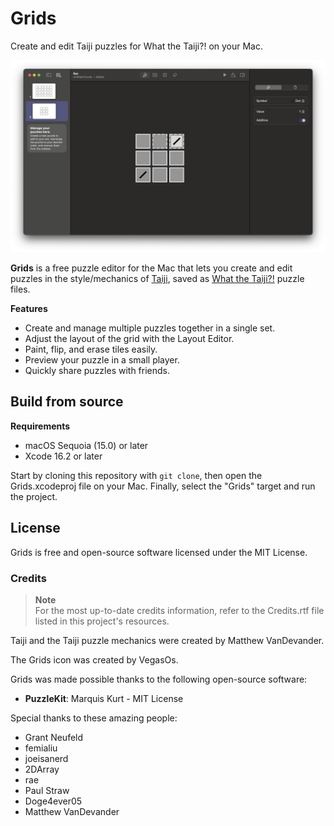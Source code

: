 # Grids

Create and edit Taiji puzzles for What the Taiji?! on your Mac.

![Screenshot of the editor](.readme/screenshot.png)

**Grids** is a free puzzle editor for the Mac that lets you create and edit
puzzles in the style/mechanics of [Taiji](https://taiji-game.com), saved as
[What the Taiji?!](https://marquiskurt.itch.io/what-the-taiji) puzzle files.

**Features**  
- Create and manage multiple puzzles together in a single set.
- Adjust the layout of the grid with the Layout Editor.
- Paint, flip, and erase tiles easily.
- Preview your puzzle in a small player.
- Quickly share puzzles with friends.

## Build from source

**Requirements**  
- macOS Sequoia (15.0) or later
- Xcode 16.2 or later

Start by cloning this repository with `git clone`, then open the Grids.xcodeproj
file on your Mac. Finally, select the "Grids" target and run the project.

## License

Grids is free and open-source software licensed under the MIT License.

### Credits

> **Note**  
> For the most up-to-date credits information, refer to the Credits.rtf file
> listed in this project's resources.

Taiji and the Taiji puzzle mechanics were created by Matthew VanDevander.

The Grids icon was created by VegasOs.

Grids was made possible thanks to the following open-source software:

- **PuzzleKit**: Marquis Kurt - MIT License

Special thanks to these amazing people:
- Grant Neufeld
- femialiu
- joeisanerd
- 2DArray
- rae
- Paul Straw
- Doge4ever05
- Matthew VanDevander